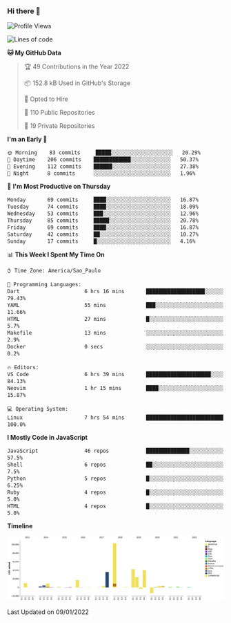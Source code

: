 ### Hi there 👋

<!--START_SECTION:waka-->
![Profile Views](http://img.shields.io/badge/Profile%20Views-3-blue)

![Lines of code](https://img.shields.io/badge/From%20Hello%20World%20I%27ve%20Written-292%20Thousand%20lines%20of%20code-blue)

**🐱 My GitHub Data** 

> 🏆 49 Contributions in the Year 2022
 > 
> 📦 152.8 kB Used in GitHub's Storage 
 > 
> 💼 Opted to Hire
 > 
> 📜 110 Public Repositories 
 > 
> 🔑 19 Private Repositories  
 > 
**I'm an Early 🐤** 

```text
🌞 Morning    83 commits     █████░░░░░░░░░░░░░░░░░░░░   20.29% 
🌆 Daytime    206 commits    ████████████░░░░░░░░░░░░░   50.37% 
🌃 Evening    112 commits    ██████░░░░░░░░░░░░░░░░░░░   27.38% 
🌙 Night      8 commits      ░░░░░░░░░░░░░░░░░░░░░░░░░   1.96%

```
📅 **I'm Most Productive on Thursday** 

```text
Monday       69 commits     ████░░░░░░░░░░░░░░░░░░░░░   16.87% 
Tuesday      74 commits     ████░░░░░░░░░░░░░░░░░░░░░   18.09% 
Wednesday    53 commits     ███░░░░░░░░░░░░░░░░░░░░░░   12.96% 
Thursday     85 commits     █████░░░░░░░░░░░░░░░░░░░░   20.78% 
Friday       69 commits     ████░░░░░░░░░░░░░░░░░░░░░   16.87% 
Saturday     42 commits     ██░░░░░░░░░░░░░░░░░░░░░░░   10.27% 
Sunday       17 commits     █░░░░░░░░░░░░░░░░░░░░░░░░   4.16%

```


📊 **This Week I Spent My Time On** 

```text
⌚︎ Time Zone: America/Sao_Paulo

💬 Programming Languages: 
Dart                     6 hrs 16 mins       ███████████████████░░░░░░   79.43% 
YAML                     55 mins             ███░░░░░░░░░░░░░░░░░░░░░░   11.66% 
HTML                     27 mins             █░░░░░░░░░░░░░░░░░░░░░░░░   5.7% 
Makefile                 13 mins             ░░░░░░░░░░░░░░░░░░░░░░░░░   2.9% 
Docker                   0 secs              ░░░░░░░░░░░░░░░░░░░░░░░░░   0.2%

🔥 Editors: 
VS Code                  6 hrs 39 mins       █████████████████████░░░░   84.13% 
Neovim                   1 hr 15 mins        ████░░░░░░░░░░░░░░░░░░░░░   15.87%

💻 Operating System: 
Linux                    7 hrs 54 mins       █████████████████████████   100.0%

```

**I Mostly Code in JavaScript** 

```text
JavaScript               46 repos            ██████████████░░░░░░░░░░░   57.5% 
Shell                    6 repos             ██░░░░░░░░░░░░░░░░░░░░░░░   7.5% 
Python                   5 repos             █░░░░░░░░░░░░░░░░░░░░░░░░   6.25% 
Ruby                     4 repos             █░░░░░░░░░░░░░░░░░░░░░░░░   5.0% 
HTML                     4 repos             █░░░░░░░░░░░░░░░░░░░░░░░░   5.0%

```


**Timeline**

![Chart not found](https://raw.githubusercontent.com/jampow/jampow/master/charts/bar_graph.png) 


 Last Updated on 09/01/2022
<!--END_SECTION:waka-->
